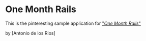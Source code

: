 # One Month Rails

This is the pinteresting sample application for 
["*One Month Rails*"](http://onemonthrails.com)

by [Antonio de los Rios]